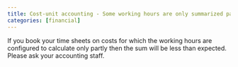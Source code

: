 ```yaml
---
title: Cost-unit accounting - Some working hours are only summarized partly (e. g. half)?
categories: [financial]
---
```


If you book your time sheets on costs for which the working hours are configured to calculate only partly then the sum will be less than expected. Please ask your accounting staff.
